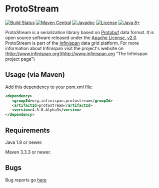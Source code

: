 # ProtoStream
[![Build Status](https://travis-ci.org/infinispan/protostream.svg?branch=4.3.x)](https://travis-ci.org/infinispan/protostream)
[![Maven Central](https://img.shields.io/badge/maven/central-4.3.0.Alpha3-green.svg)](http://search.maven.org/#artifactdetails|org.infinispan.protostream|protostream|4.3.0.Alpha3|)
[![Javadoc](https://img.shields.io/badge/Javadoc-online-green.svg)](http://www.javadoc.io/doc/org.infinispan.protostream/protostream)
[![License](https://img.shields.io/github/license/infinispan/infinispan.svg)](http://www.apache.org/licenses/LICENSE-2.0)
[![Java 8+](https://img.shields.io/badge/java-8+-blue.svg)](http://java.oracle.com)

ProtoStream is a serialization library based on [Protobuf](https://github.com/google/protobuf) data format. It is open source software released under the
[Apache License, v2.0](http://www.apache.org/licenses/LICENSE-2.0 "The Apache License, v2.0").
ProtoStream is part of the [Infinispan](https://github.com/infinispan/infinispan) data grid platform. For more information about Infinispan visit the project's
website on [http://www.infinispan.org](http://www.infinispan.org "The Infinispan project page")


Usage (via Maven)
-----------------

Add this dependency to your pom.xml file:
   
```xml
<dependency>
   <groupId>org.infinispan.protostream</groupId>
   <artifactId>protostream</artifactId>
   <version>4.3.0.Alpha3</version>
</dependency>
```

Requirements
------------

Java 1.8 or newer.

Maven 3.3.3 or newer.

Bugs
----
Bug reports go [here](https://issues.jboss.org/projects/IPROTO)

